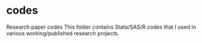 # codes
Research paper codes
This folder contains Stata/SAS/R codes that I used in various working/published research projects. 
